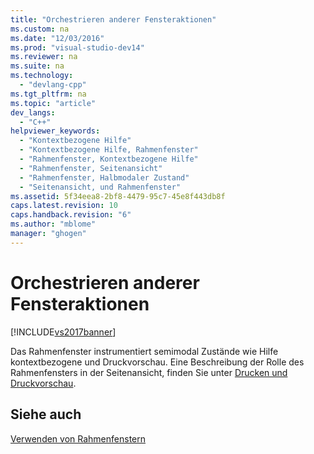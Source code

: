 ```yaml
---
title: "Orchestrieren anderer Fensteraktionen"
ms.custom: na
ms.date: "12/03/2016"
ms.prod: "visual-studio-dev14"
ms.reviewer: na
ms.suite: na
ms.technology: 
  - "devlang-cpp"
ms.tgt_pltfrm: na
ms.topic: "article"
dev_langs: 
  - "C++"
helpviewer_keywords: 
  - "Kontextbezogene Hilfe"
  - "Kontextbezogene Hilfe, Rahmenfenster"
  - "Rahmenfenster, Kontextbezogene Hilfe"
  - "Rahmenfenster, Seitenansicht"
  - "Rahmenfenster, Halbmodaler Zustand"
  - "Seitenansicht, und Rahmenfenster"
ms.assetid: 5f34eea8-2bf8-4479-95c7-45e8f443db8f
caps.latest.revision: 10
caps.handback.revision: "6"
ms.author: "mblome"
manager: "ghogen"
---
```

# Orchestrieren anderer Fensteraktionen
[!INCLUDE[vs2017banner](../assembler/inline/includes/vs2017banner.md)]

Das Rahmenfenster instrumentiert semimodal Zustände wie Hilfe kontextbezogene und Druckvorschau.  Eine Beschreibung der Rolle des Rahmenfensters in der Seitenansicht, finden Sie unter [Drucken und Druckvorschau](../mfc/printing-and-print-preview.md).  
  
## Siehe auch  
 [Verwenden von Rahmenfenstern](../mfc/using-frame-windows.md)